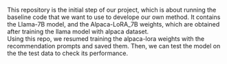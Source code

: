 This repository is the initial step of our project, which is about running the baseline code that we want to use to develope our own method. It contains the Llama-7B model, and the Alpaca-LoRA_7B weights, which are obtained after training the llama model with alpaca dataset.  
Using this repo, we resumed training the alpaca-lora weights with the recommendation prompts and saved them. Then, we can test the model on the the test data to check its performance.  
